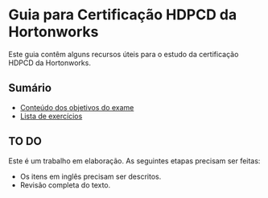# Guia para Certificação HDPCD da Hortonworks

Este guia contêm alguns recursos úteis para o estudo da certificação HDPCD da
Hortonworks.

## Sumário

* [Conteúdo dos objetivos do exame](OBJETIVOS.md)
* [Lista de exercícios](EXERCICIOS.md)


## TO DO

Este é um trabalho em elaboração. As seguintes etapas precisam ser feitas:

* Os itens em inglês precisam ser descritos.
* Revisão completa do texto.
